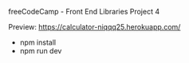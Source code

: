 freeCodeCamp - Front End Libraries Project 4

Preview: https://calculator-niqqq25.herokuapp.com/

* npm install
* npm run dev

